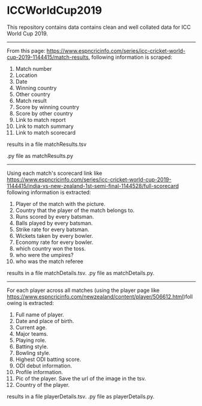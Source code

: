 # ICCWorldCup2019
This repository contains data contains clean and well collated data for ICC World Cup 2019.

----------------------------------------------------------------------------------------------------------------

From this page: https://www.espncricinfo.com/series/icc-cricket-world-cup-2019-1144415/match-results, following information is scraped:
1. Match number
2. Location
3. Date
4. Winning country
5. Other country
6. Match result
7. Score by winning country
8. Score by other country
9. Link to match report
10. Link to match summary
11. Link to match scorecard

results in a file matchResults.tsv 

.py file as matchResults.py

----------------------------------------------------------------------------------------------------------------

Using each match's scorecard link like https://www.espncricinfo.com/series/icc-cricket-world-cup-2019-1144415/india-vs-new-zealand-1st-semi-final-1144528/full-scorecard following information is extracted:
1. Player of the match with the picture.
2. Country that the player of the match belongs to.
3. Runs scored by every batsman. 
4. Balls played by every batsman.
5. Strike rate for every batsman.
6. Wickets taken by every bowler.
7. Economy rate for every bowler.
8. which country won the toss.
9. who were the umpires?
10. who was the match referee

results in a file matchDetails.tsv. 
.py file as matchDetails.py. 

----------------------------------------------------------------------------------------------------------------

For each player across all matches (using the player page like https://www.espncricinfo.com/newzealand/content/player/506612.html)following is extracted:
1. Full name of player.
2. Date and place of birth.
3. Current age.
4. Major teams.
5. Playing role.
5. Batting style.
6. Bowling style.
7. Highest ODI batting score.
8. ODI debut information.
9. Profile information.
10. Pic of the player. Save the url of the image in the tsv. 
11. Country of the player.

results in a file playerDetails.tsv. 
.py file as playerDetails.py. 
